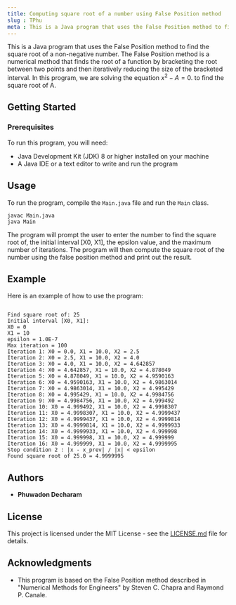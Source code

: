 ```yaml
---
title: Computing square root of a number using False Position method
slug : TPhu
meta : This is a Java program that uses the False Position method to find the square root of a non-negative number.
---
```



This is a Java program that uses the False Position method to find the square root of a non-negative number. The False Position method is a numerical method that finds the root of a function by bracketing the root between two points and then iteratively reducing the size of the bracketed interval. In this program, we are solving the equation $x^{2} - A = 0.$ to find the square root of A.

## Getting Started

### Prerequisites

To run this program, you will need:

- Java Development Kit (JDK) 8 or higher installed on your machine
- A Java IDE or a text editor to write and run the program

## Usage

To run the program, compile the `Main.java` file and run the `Main` class.

```
javac Main.java
java Main
```

The program will prompt the user to enter the number to find the square root of, the initial interval [X0, X1], the epsilon value, and the maximum number of iterations. The program will then compute the square root of the number using the false position method and print out the result.

## Example

Here is an example of how to use the program:

```

Find square root of: 25
Initial interval [X0, X1]: 
X0 = 0
X1 = 10
epsilon = 1.0E-7
Max iteration = 100
Iteration 1: X0 = 0.0, X1 = 10.0, X2 = 2.5
Iteration 2: X0 = 2.5, X1 = 10.0, X2 = 4.0
Iteration 3: X0 = 4.0, X1 = 10.0, X2 = 4.642857
Iteration 4: X0 = 4.642857, X1 = 10.0, X2 = 4.878049
Iteration 5: X0 = 4.878049, X1 = 10.0, X2 = 4.9590163
Iteration 6: X0 = 4.9590163, X1 = 10.0, X2 = 4.9863014
Iteration 7: X0 = 4.9863014, X1 = 10.0, X2 = 4.995429
Iteration 8: X0 = 4.995429, X1 = 10.0, X2 = 4.9984756
Iteration 9: X0 = 4.9984756, X1 = 10.0, X2 = 4.999492
Iteration 10: X0 = 4.999492, X1 = 10.0, X2 = 4.9998307
Iteration 11: X0 = 4.9998307, X1 = 10.0, X2 = 4.9999437
Iteration 12: X0 = 4.9999437, X1 = 10.0, X2 = 4.9999814
Iteration 13: X0 = 4.9999814, X1 = 10.0, X2 = 4.9999933
Iteration 14: X0 = 4.9999933, X1 = 10.0, X2 = 4.999998
Iteration 15: X0 = 4.999998, X1 = 10.0, X2 = 4.999999
Iteration 16: X0 = 4.999999, X1 = 10.0, X2 = 4.9999995
Stop condition 2 : |x - x_prev| / |x| < epsilon
Found square root of 25.0 = 4.9999995

```
## Authors

* **Phuwadon Decharam** 

## License

This project is licensed under the MIT License - see the [LICENSE.md](LICENSE.md) file for details.

## Acknowledgments

* This program is based on the False Position method described in "Numerical Methods for Engineers" by Steven C. Chapra and Raymond P. Canale.

